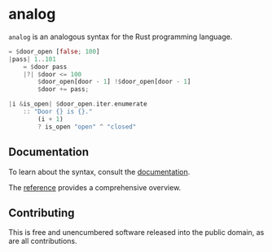 analog
======

`analog` is an analogous syntax for the Rust programming language.

```rust
= $door_open [false; 100]
|pass| 1..101
    = $door pass
    |?| $door <= 100
        $door_open[door - 1] !$door_open[door - 1]
        $door += pass;

|i &is_open| $door_open.iter.enumerate
    :: "Door {} is {}."
        (i + 1)
        ? is_open "open" ^ "closed"
```

Documentation
-------------

To learn about the syntax, consult the [documentation](./docs/docs.md).

The [reference](./docs/reference.md) provides a comprehensive overview.

Contributing
------------

This is free and unencumbered software released into the public domain, as are all contributions.
